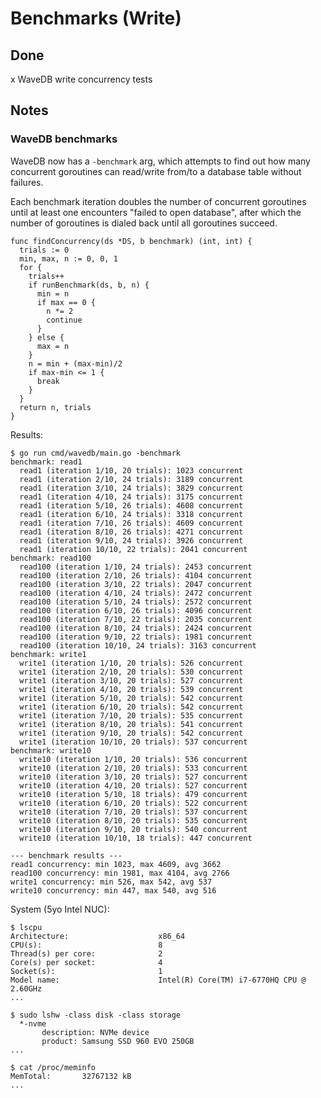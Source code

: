# Benchmarks (Write)

## Done

x WaveDB write concurrency tests

## Notes

### WaveDB benchmarks

WaveDB now has a `-benchmark` arg, which attempts to find out how many concurrent goroutines can read/write from/to a database table without failures. 

Each benchmark iteration doubles the number of concurrent goroutines until at least one encounters "failed to open database", after which the number of goroutines is dialed back until all goroutines succeed.

    func findConcurrency(ds *DS, b benchmark) (int, int) {
      trials := 0
      min, max, n := 0, 0, 1
      for {
        trials++
        if runBenchmark(ds, b, n) {
          min = n
          if max == 0 {
            n *= 2
            continue
          }
        } else {
          max = n
        }
        n = min + (max-min)/2
        if max-min <= 1 {
          break
        }
      }
      return n, trials
    }

Results:

    $ go run cmd/wavedb/main.go -benchmark
    benchmark: read1
      read1 (iteration 1/10, 20 trials): 1023 concurrent
      read1 (iteration 2/10, 24 trials): 3189 concurrent
      read1 (iteration 3/10, 24 trials): 3829 concurrent
      read1 (iteration 4/10, 24 trials): 3175 concurrent
      read1 (iteration 5/10, 26 trials): 4608 concurrent
      read1 (iteration 6/10, 24 trials): 3318 concurrent
      read1 (iteration 7/10, 26 trials): 4609 concurrent
      read1 (iteration 8/10, 26 trials): 4271 concurrent
      read1 (iteration 9/10, 24 trials): 3926 concurrent
      read1 (iteration 10/10, 22 trials): 2041 concurrent
    benchmark: read100
      read100 (iteration 1/10, 24 trials): 2453 concurrent
      read100 (iteration 2/10, 26 trials): 4104 concurrent
      read100 (iteration 3/10, 22 trials): 2047 concurrent
      read100 (iteration 4/10, 24 trials): 2472 concurrent
      read100 (iteration 5/10, 24 trials): 2572 concurrent
      read100 (iteration 6/10, 26 trials): 4096 concurrent
      read100 (iteration 7/10, 22 trials): 2035 concurrent
      read100 (iteration 8/10, 24 trials): 2424 concurrent
      read100 (iteration 9/10, 22 trials): 1981 concurrent
      read100 (iteration 10/10, 24 trials): 3163 concurrent
    benchmark: write1
      write1 (iteration 1/10, 20 trials): 526 concurrent
      write1 (iteration 2/10, 20 trials): 530 concurrent
      write1 (iteration 3/10, 20 trials): 527 concurrent
      write1 (iteration 4/10, 20 trials): 539 concurrent
      write1 (iteration 5/10, 20 trials): 542 concurrent
      write1 (iteration 6/10, 20 trials): 542 concurrent
      write1 (iteration 7/10, 20 trials): 535 concurrent
      write1 (iteration 8/10, 20 trials): 541 concurrent 
      write1 (iteration 9/10, 20 trials): 542 concurrent
      write1 (iteration 10/10, 20 trials): 537 concurrent
    benchmark: write10
      write10 (iteration 1/10, 20 trials): 536 concurrent
      write10 (iteration 2/10, 20 trials): 533 concurrent
      write10 (iteration 3/10, 20 trials): 527 concurrent
      write10 (iteration 4/10, 20 trials): 527 concurrent
      write10 (iteration 5/10, 18 trials): 479 concurrent
      write10 (iteration 6/10, 20 trials): 522 concurrent
      write10 (iteration 7/10, 20 trials): 537 concurrent
      write10 (iteration 8/10, 20 trials): 535 concurrent
      write10 (iteration 9/10, 20 trials): 540 concurrent
      write10 (iteration 10/10, 18 trials): 447 concurrent

    --- benchmark results ---
    read1 concurrency: min 1023, max 4609, avg 3662
    read100 concurrency: min 1981, max 4104, avg 2766
    write1 concurrency: min 526, max 542, avg 537
    write10 concurrency: min 447, max 540, avg 516


System (5yo Intel NUC):

    $ lscpu
    Architecture:                    x86_64
    CPU(s):                          8
    Thread(s) per core:              2
    Core(s) per socket:              4
    Socket(s):                       1
    Model name:                      Intel(R) Core(TM) i7-6770HQ CPU @ 2.60GHz
    ...

    $ sudo lshw -class disk -class storage
      *-nvme
           description: NVMe device
           product: Samsung SSD 960 EVO 250GB
    ...

    $ cat /proc/meminfo
    MemTotal:       32767132 kB
    ...
